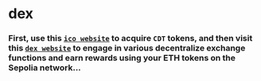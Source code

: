 # dex
### First, use this [`ico website`](ico-hellosumitg.vercel.app/) to acquire `CDT` tokens, and then visit this [`dex website`](https://dex-hellosumitg.vercel.app/) to engage in various decentralize exchange functions and earn rewards using your ETH tokens on the Sepolia network...
